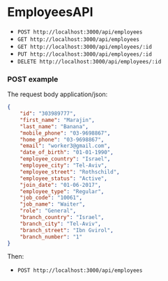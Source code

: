 # EmployeesAPI

* ```POST http://localhost:3000/api/employees```
* ```GET http://localhost:3000/api/employees```
* ```GET http://localhost:3000/api/employees/:id```
* ```PUT http://localhost:3000/api/employees/:id```
* ```DELETE http://localhost:3000/api/employees/:id```

### POST example

The request body application/json:

```json
{
    "id": "303989777",
    "first_name": "Marajin",
    "last_name": "Banana",
    "mobile_phone": "03-9698867",
    "home_phone": "03-9698867",
    "email": "worker3@gmail.com",
    "date_of_birth": "01-01-1990",
    "employee_country": "Israel",
    "employee_city": "Tel-Aviv",
    "employee_street": "Rothschild",
    "employee_status": "Active",
    "join_date": "01-06-2017",
    "employee_type": "Regular",
    "job_code": "10061",
    "job_name": "Waiter",
    "role": "General",
    "branch_country": "Israel",
    "branch_city": "Tel-Aviv",
    "branch_street": "Ibn Gvirol",
    "branch_number": "1"
}
```
Then:
* ```POST http://localhost:3000/api/employees```

